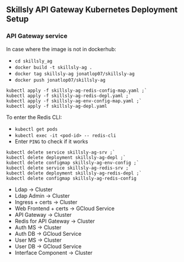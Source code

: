 ## Skillsly API Gateway Kubernetes Deployment Setup
### API Gateway service
In case where the image is not in dockerhub:
- `cd skillsly_ag`
- `docker build -t skillsly-ag .`
- `docker tag skillsly-ag jonatlop07/skillsly-ag`
- `docker push jonatlop07/skillsly-ag`

```
kubectl apply -f skillsly-ag-redis-config-map.yaml ;`
kubectl apply -f skillsly-ag-redis-depl.yaml ;`
kubectl apply -f skillsly-ag-env-config-map.yaml ;`
kubectl apply -f skillsly-ag-depl.yaml
```

To enter the Redis CLI:

- `kubectl get pods`
- `kubectl exec -it <pod-id> -- redis-cli`
- Enter `PING` to check if it works

```
kubectl delete service skillsly-ag-srv ;`
kubectl delete deployment skillsly-ag-depl ;`
kubectl delete configmap skillsly-ag-env-config ;`
kubectl delete service skillsly-ag-redis-srv ;`
kubectl delete deployment skillsly-ag-redis-depl ;`
kubectl delete configmap skillsly-ag-redis-config
```


- Ldap -> Cluster
- Ldap Admin -> Cluster
- Ingress + certs -> Cluster
- Web Frontend + certs -> GCloud Service
- API Gateway -> Cluster
- Redis for API Gateway -> Cluster
- Auth MS -> Cluster
- Auth DB -> GCloud Service
- User MS -> Cluster
- User DB -> GCloud Service
- Interface Component -> Cluster
